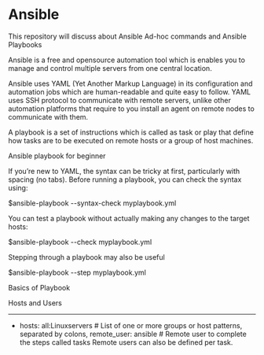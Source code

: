 # Ansible
This repository will discuss about Ansible Ad-hoc commands and Ansible Playbooks

Ansible is a free and opensource automation tool which is enables you to manage and control multiple servers from one central location.

Ansible uses YAML (Yet Another Markup Language) in its configuration and automation jobs which are human-readable and quite easy to follow. YAML uses SSH protocol to communicate with remote servers, unlike other automation platforms that require to you install an agent on remote nodes to communicate with them.

A playbook is a set of instructions which is called as task or play that define how tasks are to be executed on remote hosts or a group of host machines. 


Ansible playbook for beginner

If you’re new to YAML, the syntax can be tricky at first, particularly with spacing (no tabs). Before running a playbook, you can check the syntax using:

$ansible-playbook --syntax-check myplaybook.yml

You can test a playbook without actually making any changes to the target hosts:

$ansible-playbook --check myplaybook.yml

Stepping through a playbook may also be useful

$ansible-playbook --step myplaybook.yml

Basics of Playbook

Hosts and Users

---
- hosts: all:Linuxservers           # List of one or more groups or host patterns, separated by colons, 
  remote_user: ansible              # Remote user to complete the steps called tasks Remote users can also be defined per task.
  
  


 

